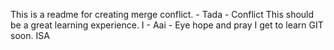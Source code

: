 This 
is
a
readme
for
creating
merge
conflict. - Tada - Conflict
This
should
be
a
great
learning
experience.
I - Aai - Eye
hope
and
pray
I
get
to
learn
GIT
soon.
ISA